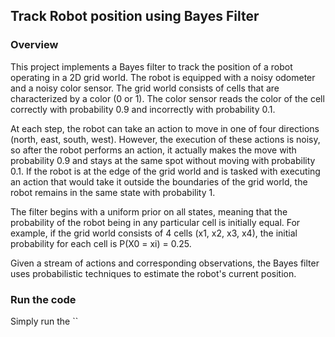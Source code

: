 ## Track Robot position using Bayes Filter
### Overview
This project implements a Bayes filter to track the position of a robot operating in a 2D grid world. The robot is equipped with a noisy odometer and a noisy color sensor. The grid world consists of cells that are characterized by a color (0 or 1). The color sensor reads the color of the cell correctly with probability 0.9 and incorrectly with probability 0.1.

At each step, the robot can take an action to move in one of four directions (north, east, south, west). However, the execution of these actions is noisy, so after the robot performs an action, it actually makes the move with probability 0.9 and stays at the same spot without moving with probability 0.1. If the robot is at the edge of the grid world and is tasked with executing an action that would take it outside the boundaries of the grid world, the robot remains in the same state with probability 1.

The filter begins with a uniform prior on all states, meaning that the probability of the robot being in any particular cell is initially equal. For example, if the grid world consists of 4 cells (x1, x2, x3, x4), the initial probability for each cell is P(X0 = xi) = 0.25.

Given a stream of actions and corresponding observations, the Bayes filter uses probabilistic techniques to estimate the robot's current position.
### Run the code
Simply run the ``
